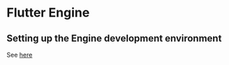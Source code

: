 # Flutter Engine

## Setting up the Engine development environment

See [here](https://github.com/flutter/flutter/blob/master/docs/engine/contributing/Setting-up-the-Engine-development-environment.md#getting-the-source)
